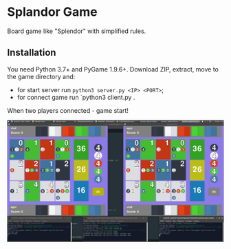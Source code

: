 # Splandor Game

Board game like "Splendor" with simplified rules.

## Installation
You need Python 3.7+ and PyGame 1.9.6+. Download ZIP, extract, move to the game directory and:
* for start server run `python3 server.py <IP> <PORT>`;
* for connect game run `python3 client.py <IP> <PORT>.

When two players connected - game start!

![alt text](example.png "Example")
